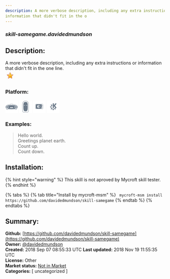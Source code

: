 ```yaml
---
description: A more verbose description, including any extra instructions or
information that didn't fit in the o
---
```


### _skill-samegame.davidedmundson_  
## Description:  
A more verbose description, including any extra instructions or
information that didn't fit in the one line.  
![](../.gitbook/assets/star.png)  
  
### Platform:  
 ![Mark I](../.gitbook/assets/mark-1-icon.png)  ![Mark II](../.gitbook/assets/mark-2-icon.png)  ![Picroft](../.gitbook/assets/picroft-icon.png)  ![plasmoid](../.gitbook/assets/kde.png)   
### Examples:  
> Hello world.  
> Greetings planet earth.  
> Count up.  
> Count down.  
  
## Installation:  
{% hint style="warning" %}
This skill is not aproved by Mycroft skill tester.
{% endhint %}
    
{% tabs %}
{% tab title="Install by mycroft-msm" %}
``` mycroft-msm install https://github.com/davidedmundson/skill-samegame```
{% endtab %}
  {% endtabs %}
    
## Summary:  
**Github:** [https://github.com/davidedmundson/skill-samegame](https://github.com/davidedmundson/skill-samegame)  
**Owner:** [@davidedmundson](https://github.com/davidedmundson)  
**Created:** 2018 Sep 07 08:55:33 UTC  **Last updated:** 2018 Nov 19 11:55:35 UTC  
**License:** Other  
**Market status:** [Not in Market](https://market.mycroft.ai/skill/)  
**Categories:** [ uncategorized ]   
